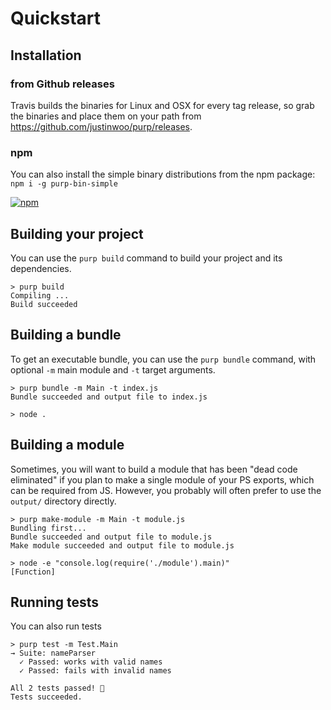 # Quickstart

## Installation

### from Github releases

Travis builds the binaries for Linux and OSX for every tag release, so grab the binaries and place them on your path from <https://github.com/justinwoo/purp/releases>.

### npm

You can also install the simple binary distributions from the npm package: `npm i -g purp-bin-simple`

[![npm](https://img.shields.io/npm/v/purp-bin-simple.svg)](https://www.npmjs.com/package/purp-bin-simple)

## Building your project

You can use the `purp build` command to build your project and its dependencies.

```
> purp build
Compiling ...
Build succeeded
```

## Building a bundle

To get an executable bundle, you can use the `purp bundle` command, with optional `-m` main module and `-t` target arguments.

```
> purp bundle -m Main -t index.js
Bundle succeeded and output file to index.js

> node .
```

## Building a module

Sometimes, you will want to build a module that has been "dead code eliminated" if you plan to make a single module of your PS exports, which can be required from JS. However, you probably will often prefer to use the `output/` directory directly.

```
> purp make-module -m Main -t module.js
Bundling first...
Bundle succeeded and output file to module.js
Make module succeeded and output file to module.js

> node -e "console.log(require('./module').main)"
[Function]
```

## Running tests

You can also run tests

```
> purp test -m Test.Main
→ Suite: nameParser
  ✓ Passed: works with valid names
  ✓ Passed: fails with invalid names

All 2 tests passed! 🎉
Tests succeeded.
```
